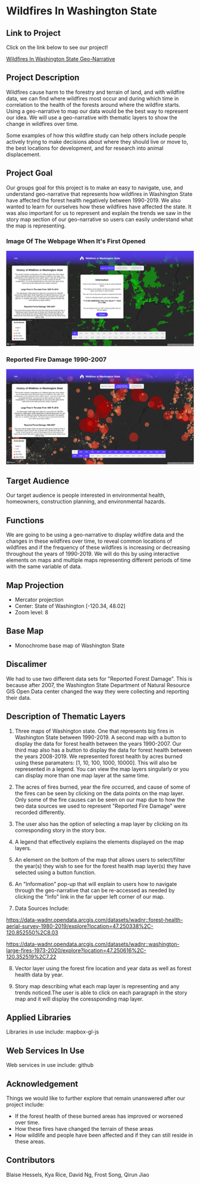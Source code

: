 # Wildfires In Washington State
## Link to Project
Click on the link below to see our project!

[Wildfires In Washington State Geo-Narrative](https://Frostycs.github.io/wildfires_project/index.html)
## Project Description
Wildfires cause harm to the forestry and terrain of land, and with wildfire data, we can find where wildfires most occur and during which time in correlation to the health of the forests around where the wildfire starts. Using a geo-narrative to map our data would be the best way to represent our idea. We will use a geo-narrative with thematic layers to show the change in wildfires over time.

Some examples of how this wildfire study can help others include people actively trying to make decisions about where they should live or move to, the best locations for development, and for research into animal displacement.
## Project Goal
Our groups goal for this project is to make an easy to navigate, use, and understand geo-narrative that represents how wildfires in Washington State have affected the forest health negatively between 1990-2019. We also wanted to learn for ourselves how these wildfires have affected the state. It was also important for us to represent and explain the trends we saw in the story map section of our geo-narrative so users can easily understand what the map is representing.
### Image Of The Webpage When It's First Opened
![StartingPage](/imgs/StartingPage.png)
### Reported Fire Damage 1990-2007
![Reported Fire Damage 1990-2007](/imgs/1990-2007.png)
## Target Audience
Our target audience is people interested in environmental health, homeowners, construction planning, and environmental hazards.
## Functions
We are going to be using a geo-narrative to display wildfire data and the changes in these wildfires over time, to reveal common locations of wildfires and if the frequency of these wildfires is increasing or decreasing throughout the years of 1990-2019. We will do this by using interactive elements on maps and multiple maps representing different periods of time with the same variable of data.
## Map Projection
  - Mercator projection
  - Center: State of Washington [-120.34, 48.02]
  - Zoom level: 8
## Base Map
  - Monochrome base map of Washington State
## Discalimer
We had to use two different data sets for "Reported Forest Damage". This is because after 2007, the Washington State Department of Natural Resource GIS Open Data center changed the way they were collecting and reporting their data. 
## Description of Thematic Layers
1. Three maps of Washington state. One that represents big fires in Washington State between 1990-2019. A second map with a button to display the data for forest health between the years 1990-2007. Our third map also has a button to display the data for forest health between the years 2008-2019. We represented forest health by acres burned using these paramaters: [1, 10, 100, 1000, 10000]. This will also be represented in a legend. You can view the map layers singularly or you can display more than one map layer at the same time. 

2. The acres of fires burned, year the fire occurred, and cause of some of the fires can be seen by clicking on the data points on the map layer. Only some of the fire causes can be seen on our map due to how the two data sources we used to represent "Reported Fire Damage" were recorded differently. 

3. The user also has the option of selecting a map layer by clicking on its
corresponding story in the story box.

4. A legend that effectively explains the elements displayed on the map layers.

5. An element on the bottom of the map that allows users to select/filter the year(s) they wish to see for the forest health map layer(s) they have selected using a button function. 

6. An "Information" pop-up that will explain to users how to navigate through the geo-narrative that can be re-accessed as needed by clicking the "Info" link in the far upper left corner of our map. 

7. Data Sources Include:

https://data-wadnr.opendata.arcgis.com/datasets/wadnr::forest-health-aerial-survey-1980-2019/explore?location=47.250338%2C-120.852550%2C8.03

https://data-wadnr.opendata.arcgis.com/datasets/wadnr::washington-large-fires-1973-2020/explore?location=47.250616%2C-120.352519%2C7.22

8. Vector layer using the forest fire location and year data as well as forest health data by year.

9. Story map describing what each map layer is representing and any trends noticed.The user is able to click on each paragraph in the story map and it will display the coressponding map layer.
## Applied Libraries 
Libraries in use include: mapbox-gl-js
## Web Services In Use 
Web services in use include: github
## Acknowledgement
Things we would like to further explore that remain unanswered after our project include:
- If the forest health of these burned areas has improved or worsened over time. 
- How these fires have changed the terrain of these areas
- How wildlife and people have been affected and if they can still reside in these areas.
## Contributors
Blaise Hessels, Kya Rice, David Ng, Frost Song, Qirun Jiao
